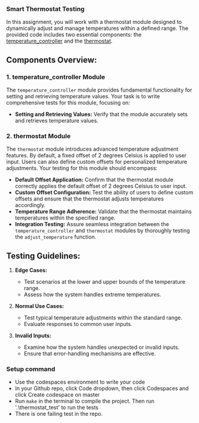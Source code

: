 ### Smart Thermostat Testing

In this assignment, you will work with a thermostat module designed to dynamically adjust and manage temperatures within a defined range. The provided code includes two essential components: the [temperature_controller](src/temperature_controller.c) and the [thermostat](src/thermostat.c).

## Components Overview:

### 1. temperature_controller Module
The `temperature_controller` module provides fundamental functionality for setting and retrieving temperature values. Your task is to write comprehensive tests for this module, focusing on:

- **Setting and Retrieving Values:** Verify that the module accurately sets and retrieves temperature values.

### 2. thermostat Module
The `thermostat` module introduces advanced temperature adjustment features. By default, a fixed offset of 2 degrees Celsius is applied to user input. Users can also define custom offsets for personalized temperature adjustments. Your testing for this module should encompass:

- **Default Offset Application:** Confirm that the thermostat module correctly applies the default offset of 2 degrees Celsius to user input.
- **Custom Offset Configuration:** Test the ability of users to define custom offsets and ensure that the thermostat adjusts temperatures accordingly.
- **Temperature Range Adherence:** Validate that the thermostat maintains temperatures within the specified range.
- **Integration Testing:** Assure seamless integration between the `temperature_controller` and `thermostat` modules by thoroughly testing the `adjust_temperature` function.

## Testing Guidelines:

1. **Edge Cases:**
   - Test scenarios at the lower and upper bounds of the temperature range.
   - Assess how the system handles extreme temperatures.

2. **Normal Use Cases:**
   - Test typical temperature adjustments within the standard range.
   - Evaluate responses to common user inputs.

3. **Invalid Inputs:**
   - Examine how the system handles unexpected or invalid inputs.
   - Ensure that error-handling mechanisms are effective.

### Setup command
* Use the codespaces environment to write your code
* In your Github repo, click Code dropdown, then click Codespaces and click Create codespace on master 
* Run `make` in the terminal to compile the project. Then run '.\thermostat_test' to run the tests
* There is one failing test in the repo. 

